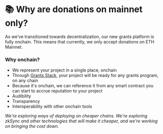 # 📚 Why are donations on mainnet only?

As we've transitioned towards decentralization, our new grants platform is fully onchain. This means that currently, we only accept donations on ETH Mainnet.&#x20;

### Why onchain?&#x20;

* We represent your project in a single place, onchain
* Through [Grants Stack](broken-reference), your project will be ready for any grants program, on any chain
* Because it's onchain, we can reference it from any smart contract you can start to accrue reputation to your project
* Audibility
* Transparency
* Interoperability with other onchain tools

_We're exploring ways of deploying on cheaper chains. We're exploring zkSync and other technologies that will make it cheaper, and we're working on bringing the cost down._&#x20;
